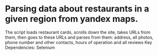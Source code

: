 # Parsing data about restaurants in a given region from yandex maps.
The script loads restaurant cards, scrolls down the site, takes URLs from them, then goes to these URLs and parses from them: address, all photos, phone number and other contacts, hours of operation and all reviews
Key Dependencies:
Selenium
